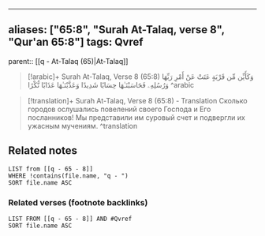 
---
aliases: ["65:8", "Surah At-Talaq, verse 8", "Qur'an 65:8"]
tags: Qvref
---

parent:: [[q - At-Talaq (65)|At-Talaq]]

> [!arabic]+ Surah At-Talaq, Verse 8 (65:8)
> <span class="quran-arabic">وَكَأَيِّن مِّن قَرْيَةٍ عَتَتْ عَنْ أَمْرِ رَبِّهَا وَرُسُلِهِۦ فَحَاسَبْنَـٰهَا حِسَابًا شَدِيدًا وَعَذَّبْنَـٰهَا عَذَابًا نُّكْرًا</span>
^arabic

> [!translation]+ Surah At-Talaq, Verse 8 (65:8) - Translation
> Сколько городов ослушались повелений своего Господа и Его посланников! Мы представили им суровый счет и подвергли их ужасным мучениям.
^translation



## Related notes
```dataview
LIST from [[q - 65 - 8]]
WHERE !contains(file.name, "q - ")
SORT file.name ASC
```

### Related verses (footnote backlinks)
```dataview
LIST FROM [[q - 65 - 8]] AND #Qvref
SORT file.name ASC
```

